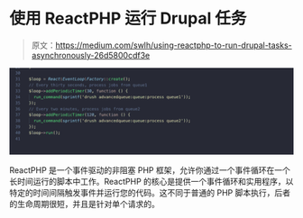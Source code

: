 # 使用 ReactPHP 运行 Drupal 任务

> 原文：<https://medium.com/swlh/using-reactphp-to-run-drupal-tasks-asynchronously-26d5800cdf3e>

![](img/b97a28f16740dab50a83f4674ab5ac1a.png)

ReactPHP 是一个事件驱动的非阻塞 PHP 框架，允许你通过一个事件循环在一个长时间运行的脚本中工作。ReactPHP 的核心是提供一个事件循环和实用程序，以特定的时间间隔触发事件并运行您的代码。这不同于普通的 PHP 脚本执行，后者的生命周期很短，并且是针对单个请求的。